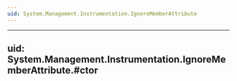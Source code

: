 ```yaml
---
uid: System.Management.Instrumentation.IgnoreMemberAttribute
---
```


---
uid: System.Management.Instrumentation.IgnoreMemberAttribute.#ctor
---
